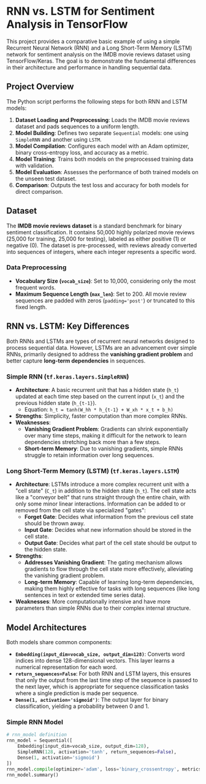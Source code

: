 # RNN vs. LSTM for Sentiment Analysis in TensorFlow

This project provides a comparative basic example of using a simple Recurrent Neural Network (RNN) and a Long Short-Term Memory (LSTM) network for sentiment analysis on the IMDB movie reviews dataset using TensorFlow/Keras. The goal is to demonstrate the fundamental differences in their architecture and performance in handling sequential data.

## Project Overview

The Python script performs the following steps for both RNN and LSTM models:

1.  **Dataset Loading and Preprocessing**: Loads the IMDB movie reviews dataset and pads sequences to a uniform length.
2.  **Model Building**: Defines two separate `Sequential` models: one using `SimpleRNN` and another using `LSTM`.
3.  **Model Compilation**: Configures each model with an Adam optimizer, binary cross-entropy loss, and accuracy as a metric.
4.  **Model Training**: Trains both models on the preprocessed training data with validation.
5.  **Model Evaluation**: Assesses the performance of both trained models on the unseen test dataset.
6.  **Comparison**: Outputs the test loss and accuracy for both models for direct comparison.

## Dataset

The **IMDB movie reviews dataset** is a standard benchmark for binary sentiment classification. It contains 50,000 highly polarized movie reviews (25,000 for training, 25,000 for testing), labeled as either positive (1) or negative (0). The dataset is pre-processed, with reviews already converted into sequences of integers, where each integer represents a specific word.

### Data Preprocessing

* **Vocabulary Size (`vocab_size`)**: Set to 10,000, considering only the most frequent words.
* **Maximum Sequence Length (`max_len`)**: Set to 200. All movie review sequences are padded with zeros (`padding='post'`) or truncated to this fixed length.

## RNN vs. LSTM: Key Differences

Both RNNs and LSTMs are types of recurrent neural networks designed to process sequential data. However, LSTMs are an advancement over simple RNNs, primarily designed to address the **vanishing gradient problem** and better capture **long-term dependencies** in sequences.

### Simple RNN (`tf.keras.layers.SimpleRNN`)

* **Architecture**: A basic recurrent unit that has a hidden state (`h_t`) updated at each time step based on the current input (`x_t`) and the previous hidden state (`h_{t-1}`).
    * Equation: `h_t = tanh(W_hh * h_{t-1} + W_xh * x_t + b_h)`
* **Strengths**: Simplicity, faster computation than more complex RNNs.
* **Weaknesses**:
    * **Vanishing Gradient Problem**: Gradients can shrink exponentially over many time steps, making it difficult for the network to learn dependencies stretching back more than a few steps.
    * **Short-term Memory**: Due to vanishing gradients, simple RNNs struggle to retain information over long sequences.

### Long Short-Term Memory (LSTM) (`tf.keras.layers.LSTM`)

* **Architecture**: LSTMs introduce a more complex recurrent unit with a "cell state" (`C_t`) in addition to the hidden state (`h_t`). The cell state acts like a "conveyor belt" that runs straight through the entire chain, with only some minor linear interactions. Information can be added to or removed from the cell state via specialized "gates":
    * **Forget Gate**: Decides what information from the previous cell state should be thrown away.
    * **Input Gate**: Decides what new information should be stored in the cell state.
    * **Output Gate**: Decides what part of the cell state should be output to the hidden state.
* **Strengths**:
    * **Addresses Vanishing Gradient**: The gating mechanism allows gradients to flow through the cell state more effectively, alleviating the vanishing gradient problem.
    * **Long-term Memory**: Capable of learning long-term dependencies, making them highly effective for tasks with long sequences (like long sentences in text or extended time series data).
* **Weaknesses**: More computationally intensive and have more parameters than simple RNNs due to their complex internal structure.

## Model Architectures

Both models share common components:

* **`Embedding(input_dim=vocab_size, output_dim=128)`**: Converts word indices into dense 128-dimensional vectors. This layer learns a numerical representation for each word.
* **`return_sequences=False`**: For both RNN and LSTM layers, this ensures that only the output from the last time step of the sequence is passed to the next layer, which is appropriate for sequence classification tasks where a single prediction is made per sequence.
* **`Dense(1, activation='sigmoid')`**: The output layer for binary classification, yielding a probability between 0 and 1.

### Simple RNN Model

```python
# rnn_model definition
rnn_model = Sequential([
    Embedding(input_dim=vocab_size, output_dim=128),
    SimpleRNN(128, activation='tanh', return_sequences=False),
    Dense(1, activation='sigmoid')
])
rnn_model.compile(optimizer='adam', loss='binary_crossentropy', metrics=['accuracy'])
rnn_model.summary()